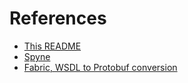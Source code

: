 # References
* [This README](https://github.com/transport-intelligence/induction-api/blob/master/server/soap/spyne/README.md)
* [Spyne](http://spyne.io/#inprot=Soap11&outprot=Soap11&s=rpc&tpt=WsgiApplication&validator=true)
* [Fabric, WSDL to Protobuf conversion](https://github.com/pfisterer/fabric)

